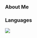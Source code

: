 ### About Me



### Languages

<IMG src="https://img.shields.io/badge/-Python-yellow?logo=python&style=for-the-badge" />
